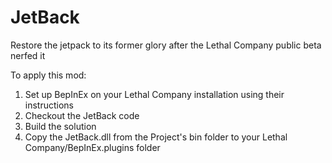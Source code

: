 # JetBack
Restore the jetpack to its former glory after the Lethal Company public beta nerfed it

To apply this mod:
1) Set up BepInEx on your Lethal Company installation using their instructions
2) Checkout the JetBack code
3) Build the solution
4) Copy the JetBack.dll from the Project's bin folder to your Lethal Company/BepInEx.plugins folder
